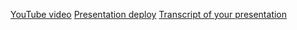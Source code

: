 [YouTube video]()
[Presentation deploy](https://brbrov.github.io/Presentation/)
[Transcript of your presentation]()
